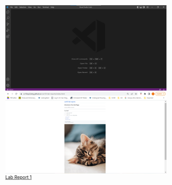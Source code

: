 ![Image](./VSCodeDownloadConfirmation.png)
![Image](./image.PNG)
[Lab Report 1](lab-report-1-week-2.html)